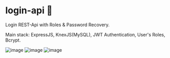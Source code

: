 # login-api 🔐
Login REST-Api with Roles &amp; Password Recovery. 

Main stack: 
ExpressJS, KnexJS(MySQL), JWT Authentication, User's Roles, Bcrypt.

![image](https://img.shields.io/badge/Node.js-43853D?style=for-the-badge&logo=node.js&logoColor=white)
![image](https://img.shields.io/badge/Express.js-404D59?style=for-the-badge)
![image](https://img.shields.io/badge/MySQL-00000F?style=for-the-badge&logo=mysql&logoColor=white)
